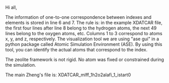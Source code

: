 Hi all,

The information of one-to-one correspondence between indexes and elements is stored in line 6 and 7. The rule is: in the example XDATCAR file, the first four lines after 
line 8 belong to the hydrogen atoms, the next 49 lines belong to the oxygen atoms, etc. Columns 1 to 3 correspond to atoms x, y, and z, respectively.
The visualization tool we are using "ase gui" in a python package called Atomic Simulation Environment (ASE).
By using this tool, you can identify the actual atoms that correspond to the index. 

The zeolite framework is not rigid. No atom was fixed or constrained during the simulation.

The main Zheng's file is: XDATCAR_mlff_1h2o2alafi_1_istart0
